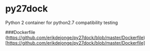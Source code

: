 # py27dock
Python 2 container for python2.7 compatibility testing

###Dockerfile
(https://github.com/erikdejonge/py27dock/blob/master/Dockerfile)[https://github.com/erikdejonge/py27dock/blob/master/Dockerfile]
